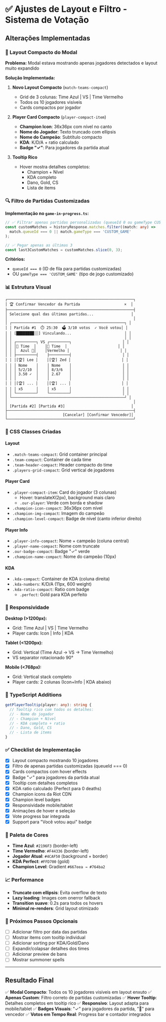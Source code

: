 # ✅ Ajustes de Layout e Filtro - Sistema de Votação

## Alterações Implementadas

### 🎨 Layout Compacto do Modal

**Problema:** Modal estava mostrando apenas jogadores detectados e layout muito expandido

**Solução Implementada:**

1. **Novo Layout Compacto** (`match-teams-compact`)
   - Grid de 3 colunas: Time Azul | VS | Time Vermelho
   - Todos os 10 jogadores visíveis
   - Cards compactos por jogador

2. **Player Card Compacto** (`player-compact-item`)
   - **Champion Icon**: 36x36px com nível no canto
   - **Nome do Jogador**: Texto truncado com ellipsis
   - **Nome do Campeão**: Subtítulo compacto
   - **KDA**: K/D/A + ratio calculado
   - **Badge "✓"**: Para jogadores da partida atual

3. **Tooltip Rico**
   - Hover mostra detalhes completos:
     - Champion + Nível
     - KDA completo
     - Dano, Gold, CS
     - Lista de items

### 🔍 Filtro de Partidas Customizadas

**Implementação no `game-in-progress.ts`:**

```typescript
// ✅ Filtrar apenas partidas personalizadas (queueId 0 ou gameType CUSTOM_GAME)
const customMatches = historyResponse.matches.filter((match: any) =>
  match.queueId === 0 || match.gameType === 'CUSTOM_GAME'
);

// ✅ Pegar apenas as últimas 3
const last3CustomMatches = customMatches.slice(0, 3);
```

**Critérios:**

- `queueId === 0` (ID de fila para partidas customizadas)
- OU `gameType === 'CUSTOM_GAME'` (tipo de jogo customizado)

### 📊 Estrutura Visual

```
┌─────────────────────────────────────────────────────────┐
│ 🏆 Confirmar Vencedor da Partida                    ×  │
├─────────────────────────────────────────────────────────┤
│ Selecione qual das últimas partidas...                 │
│                                                         │
│ ┌───────────────────────────────────────────────────┐ │
│ │ Partida #1  ⏱️ 25:30  🗳️ 3/10 votos  ✓ Você votou│ │
│ │ [████████░░] Vinculando...                        │ │
│ │                                                   │ │
│ │ ┌─────────┐ VS ┌─────────┐                       │ │
│ │ │🔵 Time  │    │🔴 Time  │                       │ │
│ │ │  Azul 👑│    │Vermelho │                       │ │
│ │ ├─────────┤    ├─────────┤                       │ │
│ │ │[🏆] Lee │    │[🏆] Zed │                       │ │
│ │ │ Nome    │    │ Nome    │                       │ │
│ │ │ 5/2/10  │    │ 8/3/6   │                       │ │
│ │ │ 3.50 ✓  │    │ 2.67    │                       │ │
│ │ │         │    │         │                       │ │
│ │ │[🏆] ... │    │[🏆] ... │                       │ │
│ │ │ x5      │    │ x5      │                       │ │
│ │ └─────────┘    └─────────┘                       │ │
│ └───────────────────────────────────────────────────┘ │
│                                                         │
│ [Partida #2] [Partida #3]                              │
├─────────────────────────────────────────────────────────┤
│                         [Cancelar] [Confirmar Vencedor]│
└─────────────────────────────────────────────────────────┘
```

### 🎯 CSS Classes Criadas

#### Layout

- `.match-teams-compact`: Grid container principal
- `.team-compact`: Container de cada time
- `.team-header-compact`: Header compacto do time
- `.players-grid-compact`: Grid vertical de jogadores

#### Player Card

- `.player-compact-item`: Card do jogador (3 colunas)
  - Hover: translateX(2px), background mais claro
  - `.our-player`: Verde com borda e shadow
- `.champion-icon-compact`: 36x36px com nível
- `.champion-img-compact`: Imagem do campeão
- `.champion-level-compact`: Badge de nível (canto inferior direito)

#### Player Info

- `.player-info-compact`: Nome + campeão (coluna central)
- `.player-name-compact`: Nome com truncate
- `.our-badge-compact`: Badge "✓" verde
- `.champion-name-compact`: Nome do campeão (10px)

#### KDA

- `.kda-compact`: Container de KDA (coluna direita)
- `.kda-numbers`: K/D/A (11px, 600 weight)
- `.kda-ratio-compact`: Ratio com badge
  - `.perfect`: Gold para KDA perfeito

### 📱 Responsividade

**Desktop (>1200px):**

- Grid: Time Azul | VS | Time Vermelho
- Player cards: Icon | Info | KDA

**Tablet (<1200px):**

- Grid: Vertical (Time Azul → VS → Time Vermelho)
- VS separator rotacionado 90°

**Mobile (<768px):**

- Grid: Vertical stack completo
- Player cards: 2 colunas (Icon+Info | KDA abaixo)

### 🔧 TypeScript Additions

```typescript
getPlayerTooltip(player: any): string {
  // Tooltip rico com todos os detalhes:
  // - Nome do jogador
  // - Champion + Nível
  // - KDA completo + ratio
  // - Dano, Gold, CS
  // - Lista de items
}
```

### ✅ Checklist de Implementação

- [x] Layout compacto mostrando 10 jogadores
- [x] Filtro de apenas partidas customizadas (queueId === 0)
- [x] Cards compactos com hover effects
- [x] Badge "✓" para jogadores da partida atual
- [x] Tooltip com detalhes completos
- [x] KDA ratio calculado (Perfect para 0 deaths)
- [x] Champion icons da Riot CDN
- [x] Champion level badges
- [x] Responsividade mobile/tablet
- [x] Animações de hover e seleção
- [x] Vote progress bar integrada
- [x] Support para "Você votou aqui" badge

### 🎨 Paleta de Cores

- **Time Azul**: `#2196F3` (border-left)
- **Time Vermelho**: `#F44336` (border-left)
- **Jogador Atual**: `#4CAF50` (background + border)
- **KDA Perfect**: `#FFD700` (gold)
- **Champion Level**: Gradient `#667eea → #764ba2`

### 📈 Performance

- **Truncate com ellipsis**: Evita overflow de texto
- **Lazy loading**: Images com onerror fallback
- **Transition suave**: 0.2s para todos os hovers
- **Minimal re-renders**: Grid layout otimizado

### 🚀 Próximos Passos Opcionais

- [ ] Adicionar filtro por data das partidas
- [ ] Mostrar items com tooltip individual
- [ ] Adicionar sorting por KDA/Gold/Dano
- [ ] Expandir/colapsar detalhes dos times
- [ ] Adicionar preview de bans
- [ ] Mostrar summoner spells

---

## Resultado Final

✅ **Modal Compacto**: Todos os 10 jogadores visíveis em layout enxuto
✅ **Apenas Custom**: Filtro correto de partidas customizadas
✅ **Hover Tooltip**: Detalhes completos em tooltip rico
✅ **Responsivo**: Layout adapta para mobile/tablet
✅ **Badges Visuais**: "✓" para jogadores da partida, "👑" para vencedor
✅ **Votos em Tempo Real**: Progress bar e contador integrados

